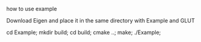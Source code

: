 how to use example

Download Eigen and place it in the same directory with Example and GLUT

cd Example;
mkdir build;
cd build;
cmake ..;
make;
./Example;
